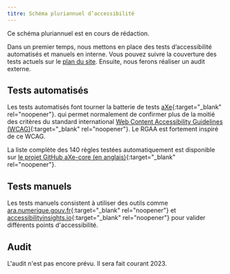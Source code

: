 ```yaml
---
titre: Schéma pluriannuel d’accessibilité
---
```


Ce schéma pluriannuel est en cours de rédaction.

Dans un premier temps, nous mettons en place des tests d’accessibilité automatisés et manuels en interne.
Vous pouvez suivre la couverture des tests actuels sur le [plan du site](/plan).
Ensuite, nous ferons réaliser un audit externe.

## Tests automatisés

Les tests automatisés font tourner la batterie de tests [aXe](https://github.com/dequelabs/axe-core){:target="_blank" rel="noopener"}. qui permet normalement de confirmer plus de la moitié des critères du standard international [Web Content Accessibility Guidelines (WCAG)](https://www.w3.org/WAI/standards-guidelines/wcag/){:target="_blank" rel="noopener"}. Le RGAA est fortement inspiré de ce WCAG.

La liste complète des 140 règles testées automatiquement est disponible sur [le projet GitHub aXe-core (en anglais)](https://github.com/dequelabs/axe-core/blob/develop/doc/rule-descriptions.md#rule-descriptions){:target="_blank" rel="noopener"}.

## Tests manuels

Les tests manuels consistent à utiliser des outils comme [ara.numerique.gouv.fr](https://ara.numerique.gouv.fr/){:target="_blank" rel="noopener"} et [accessibilityinsights.io](https://accessibilityinsights.io/){:target="_blank" rel="noopener"} pour valider différents points d'accessibilité.

## Audit

L'audit n'est pas encore prévu. Il sera fait courant 2023.
